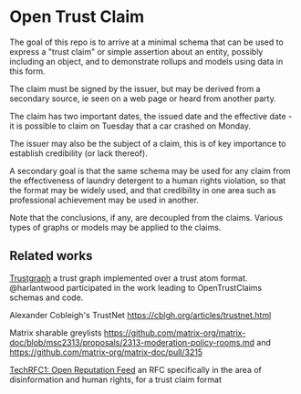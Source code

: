 # Open Trust Claim

The goal of this repo is to arrive at a minimal schema that can be used to express a "trust claim" or simple assertion about an entity, possibly including an object, and to demonstrate rollups and models using data in this form.

The claim must be signed by the issuer, but may be derived from a secondary source, ie seen on a web page or heard from another party.

The claim has two important dates, the issued date and the effective date - it is possible to claim on Tuesday that a car crashed on Monday.

The issuer may also be the subject of a claim, this is of key importance to establish credibility (or lack thereof).

A secondary goal is that the same schema may be used for any claim from the effectiveness of laundry detergent to a human rights violation, so that the format may be widely used, and that credibility in one area such as professional achievement may be used in another.

Note that the conclusions, if any, are decoupled from the claims.  Various types of graphs or models may be applied to the claims.

## Related works

[Trustgraph](https://github.com/trustgraph/trustgraph) a trust graph implemented over a trust atom format.  @harlantwood participated in the work leading to OpenTrustClaims schemas and code.

Alexander Cobleigh's TrustNet https://cblgh.org/articles/trustnet.html

Matrix sharable greylists https://github.com/matrix-org/matrix-doc/blob/msc2313/proposals/2313-moderation-policy-rooms.md and https://github.com/matrix-org/matrix-doc/pull/3215

[TechRFC1: Open Reputation Feed](https://docs.google.com/document/d/1DSHW8tEEWJrBXGtiwUjB5qTp6hxkFRWLKq_BJuzZkiE/edit#) an RFC specifically in the area of disinformation and human rights, for a trust claim format



